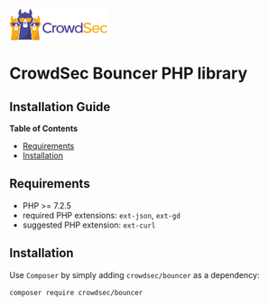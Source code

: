 ![CrowdSec Logo](images/logo_crowdsec.png)

# CrowdSec Bouncer PHP library

## Installation Guide


<!-- START doctoc generated TOC please keep comment here to allow auto update -->
<!-- DON'T EDIT THIS SECTION, INSTEAD RE-RUN doctoc TO UPDATE -->
**Table of Contents**

- [Requirements](#requirements)
- [Installation](#installation)

<!-- END doctoc generated TOC please keep comment here to allow auto update -->


## Requirements

- PHP >= 7.2.5
- required PHP extensions: `ext-json`, `ext-gd`
- suggested PHP extension: `ext-curl` 

## Installation

Use `Composer` by simply adding `crowdsec/bouncer` as a dependency:

```shell
composer require crowdsec/bouncer
```
